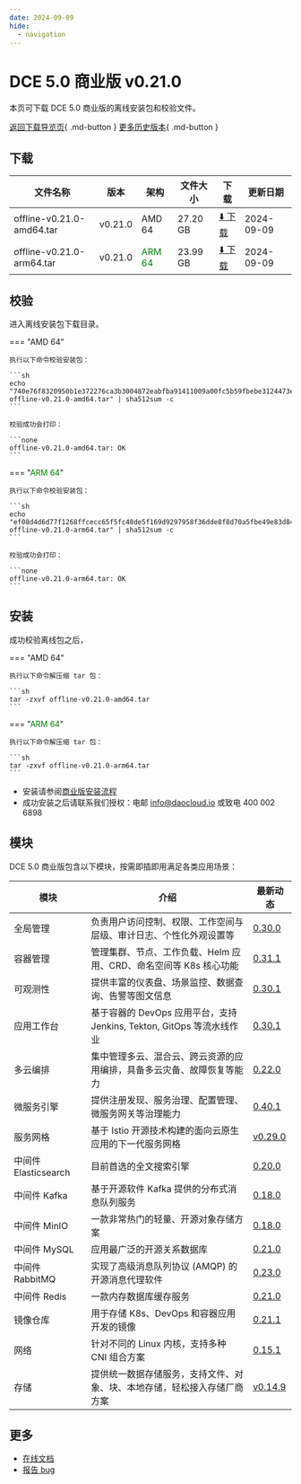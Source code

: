 ```yaml
---
date: 2024-09-09
hide:
  - navigation
---
```


# DCE 5.0 商业版 v0.21.0

本页可下载 DCE 5.0 商业版的离线安装包和校验文件。

[返回下载导览页](../index.md#_2){ .md-button } [更多历史版本](./dce5-installer-history.md){ .md-button }

## 下载

| 文件名称 | 版本 | 架构 | 文件大小 | 下载 | 更新日期 |
| ------- | --- | ---- | ------ | --- | ------- |
| offline-v0.21.0-amd64.tar | v0.21.0 | AMD 64 | 27.20 GB | [:arrow_down: 下载](https://qiniu-download-public.daocloud.io/DaoCloud_Enterprise/dce5/offline-v0.21.0-amd64.tar) | 2024-09-09 |
| offline-v0.21.0-arm64.tar | v0.21.0 | <font color="green">ARM 64</font> | 23.99 GB | [:arrow_down: 下载](https://qiniu-download-public.daocloud.io/DaoCloud_Enterprise/dce5/offline-v0.21.0-arm64.tar) | 2024-09-09 |

## 校验

进入离线安装包下载目录。

=== "AMD 64"

    执行以下命令校验安装包：

    ```sh
    echo "740e76f8320950b1e372276ca3b3004872eabfba91411009a00fc5b59fbebe3124473ee76d719b34abacbe47e404a2d32b3da048d6200d89569f96065b45787f  offline-v0.21.0-amd64.tar" | sha512sum -c
    ```

    校验成功会打印：

    ```none
    offline-v0.21.0-amd64.tar: OK
    ```

=== "<font color="green">ARM 64</font>"

    执行以下命令校验安装包：

    ```sh
    echo "ef08d4d6d77f1268ffcecc65f5fc48de5f169d9297958f36dde8f8d70a5fbe49e83d846ad009e40cc946193f8b12b5888513b51134c2a3413c3e6e6dfaaab38c  offline-v0.21.0-arm64.tar" | sha512sum -c
    ```

    校验成功会打印：

    ```none
    offline-v0.21.0-arm64.tar: OK
    ```

## 安装

成功校验离线包之后，

=== "AMD 64"

    执行以下命令解压缩 tar 包：

    ```sh
    tar -zxvf offline-v0.21.0-amd64.tar
    ```

=== "<font color="green">ARM 64</font>"

    执行以下命令解压缩 tar 包：

    ```sh
    tar -zxvf offline-v0.21.0-arm64.tar
    ```

- 安装请参阅[商业版安装流程](../../install/commercial/start-install.md)
- 成功安装之后请联系我们授权：电邮 info@daocloud.io 或致电 400 002 6898

## 模块

DCE 5.0 商业版包含以下模块，按需即插即用满足各类应用场景：

| 模块 | 介绍 | 最新动态 |
| ---- | --- | ------ |
| 全局管理 | 负责用户访问控制、权限、工作空间与层级、审计日志、个性化外观设置等 | [0.30.0](../../ghippo/intro/release-notes.md#v0300) |
| 容器管理 | 管理集群、节点、工作负载、Helm 应用、CRD、命名空间等 K8s 核心功能 | [0.31.1](../../kpanda/intro/release-notes.md#v0310) |
| 可观测性 | 提供丰富的仪表盘、场景监控、数据查询、告警等图文信息 | [0.30.1](../../insight/intro/releasenote.md#v0301) |
| 应用工作台 | 基于容器的 DevOps 应用平台，支持 Jenkins, Tekton, GitOps 等流水线作业 | [0.30.1](../../amamba/intro/release-notes.md#v0300) |
| 多云编排 | 集中管理多云、混合云、跨云资源的应用编排，具备多云灾备、故障恢复等能力 | [0.22.0](../../kairship/intro/release-notes.md#v0220) |
| 微服务引擎 | 提供注册发现、服务治理、配置管理、微服务网关等治理能力 | [0.40.1](../../skoala/intro/release-notes.md#v0401) |
| 服务网格 | 基于 Istio 开源技术构建的面向云原生应用的下一代服务网格 | [v0.29.0](../../mspider/intro/release-notes.md#v0290) |
| 中间件 Elasticsearch | 目前首选的全文搜索引擎 | [0.20.0](../../middleware/elasticsearch/release-notes.md#v0200) |
| 中间件 Kafka | 基于开源软件 Kafka 提供的分布式消息队列服务 | [0.18.0](../../middleware/kafka/release-notes.md#v0180) |
| 中间件 MinIO | 一款非常热门的轻量、开源对象存储方案 | [0.18.0](../../middleware/minio/release-notes.md#v0181) |
| 中间件 MySQL | 应用最广泛的开源关系数据库 | [0.21.0](../../middleware/mysql/release-notes.md#v0210) |
| 中间件 RabbitMQ | 实现了高级消息队列协议 (AMQP) 的开源消息代理软件 | [0.23.0](../../middleware/rabbitmq/release-notes.md#v0230) |
| 中间件 Redis | 一款内存数据库缓存服务 | [0.21.0](../../middleware/redis/release-notes.md#v0210) |
| 镜像仓库 | 用于存储 K8s、DevOps 和容器应用开发的镜像 | [0.21.1](../../kangaroo/intro/release-notes.md#v0211) |
| 网络 | 针对不同的 Linux 内核，支持多种 CNI 组合方案 | [0.15.1](../../network/intro/releasenotes.md#v0151) |
| 存储 | 提供统一数据存储服务，支持文件、对象、块、本地存储，轻松接入存储厂商方案 | [v0.14.9](../../storage/hwameistor/releasenotes.md#v0149) |

## 更多

- [在线文档](../../dce/index.md)
- [报告 bug](https://github.com/DaoCloud/DaoCloud-docs/issues)
